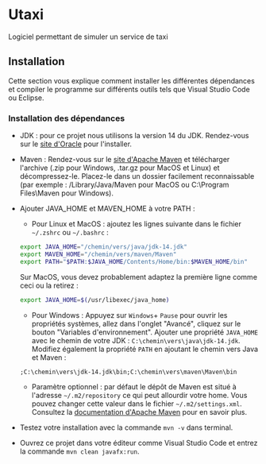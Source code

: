 # Utaxi

Logiciel permettant de simuler un service de taxi

## Installation

Cette section vous explique comment installer les différentes dépendances et compiler le programme sur différents outils tels que Visual Studio Code ou Eclipse.

### Installation des dépendances

-   JDK : pour ce projet nous utilisons la version 14 du JDK. Rendez-vous sur le [site d'Oracle](https://www.oracle.com/java/technologies/javase-downloads.html) pour l'installer.
-   Maven : Rendez-vous sur le [site d'Apache Maven](https://maven.apache.org/download.cgi) et télécharger l'archive (.zip pour Windows, .tar.gz pour MacOS et Linux) et décompressez-le. Placez-le dans un dossier facilement reconnaissable (par exemple : /Library/Java/Maven pour MacOS ou C:\Program Files\Maven pour Windows).
-   Ajouter JAVA_HOME et MAVEN_HOME à votre PATH :

    -   Pour Linux et MacOS : ajoutez les lignes suivante dans le fichier `~/.zshrc` ou `~/.bashrc` :

    ```sh
    export JAVA_HOME="/chemin/vers/java/jdk-14.jdk"
    export MAVEN_HOME="/chemin/vers/maven/Maven"
    export PATH="$PATH:$JAVA_HOME/Contents/Home/bin:$MAVEN_HOME/bin"
    ```

    Sur MacOS, vous devez probablement adaptez la première ligne comme ceci ou la retirez :

    ```sh
    export JAVA_HOME=$(/usr/libexec/java_home)
    ```

    -   Pour Windows : Appuyez sur `Windows`+ `Pause` pour ouvrir les propriétés systèmes, allez dans l'onglet "Avancé", cliquez sur le bouton "Variables d'environnement". Ajouter une propriété `JAVA_HOME` avec le chemin de votre JDK : `C:\chemin\vers\java\jdk-14.jdk`. Modifiez également la propriété `PATH` en ajoutant le chemin vers Java et Maven :

    ```
    ;C:\chemin\vers\jdk-14.jdk\bin;C:\chemin\vers\maven\Maven\bin
    ```

    -   Paramètre optionnel : par défaut le dépôt de Maven est situé à l'adresse `~/.m2/repository` ce qui peut allourdir votre home. Vous pouvez changer cette valeur dans le fichier `~/.m2/settings.xml`. Consultez la [documentation d'Apache Maven](https://maven.apache.org/settings.html) pour en savoir plus.

-   Testez votre installation avec la commande `mvn -v` dans terminal.
-   Ouvrez ce projet dans votre éditeur comme Visual Studio Code et entrez la commande `mvn clean javafx:run`.